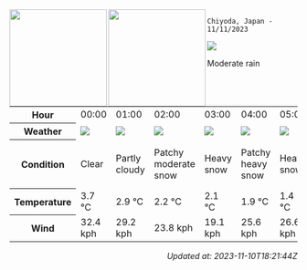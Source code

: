 <div><img align="left" height="170px" src="https://github-readme-stats.vercel.app/api?username=ryota-murakami&show_icons=true&theme=gotham" /><img align="left" height="170px" src="https://github-readme-stats.vercel.app/api/top-langs/?username=ryota-murakami&theme=gotham&layout=compact" /></div>



`Chiyoda, Japan - 11/11/2023`

<img src="https://cdn.weatherapi.com/weather/64x64/day/302.png"/>

Moderate rain


<table>
    <tr>
        <th>Hour</th>
        <td>00:00</td><td>01:00</td><td>02:00</td><td>03:00</td><td>04:00</td><td>05:00</td><td>06:00</td><td>07:00</td><td>08:00</td><td>09:00</td><td>10:00</td><td>11:00</td><td>12:00</td><td>13:00</td><td>14:00</td><td>15:00</td><td>16:00</td><td>17:00</td><td>18:00</td><td>19:00</td><td>20:00</td><td>21:00</td><td>22:00</td><td>23:00</td>
    </tr>
    <tr>
        <th>Weather</th>
        <td><img src="https://cdn.weatherapi.com/weather/64x64/night/113.png"></img></td><td><img src="https://cdn.weatherapi.com/weather/64x64/night/116.png"></img></td><td><img src="https://cdn.weatherapi.com/weather/64x64/night/329.png"></img></td><td><img src="https://cdn.weatherapi.com/weather/64x64/night/338.png"></img></td><td><img src="https://cdn.weatherapi.com/weather/64x64/night/335.png"></img></td><td><img src="https://cdn.weatherapi.com/weather/64x64/night/338.png"></img></td><td><img src="https://cdn.weatherapi.com/weather/64x64/night/371.png"></img></td><td><img src="https://cdn.weatherapi.com/weather/64x64/day/179.png"></img></td><td><img src="https://cdn.weatherapi.com/weather/64x64/day/113.png"></img></td><td><img src="https://cdn.weatherapi.com/weather/64x64/day/113.png"></img></td><td><img src="https://cdn.weatherapi.com/weather/64x64/day/179.png"></img></td><td><img src="https://cdn.weatherapi.com/weather/64x64/day/116.png"></img></td><td><img src="https://cdn.weatherapi.com/weather/64x64/day/329.png"></img></td><td><img src="https://cdn.weatherapi.com/weather/64x64/day/335.png"></img></td><td><img src="https://cdn.weatherapi.com/weather/64x64/day/230.png"></img></td><td><img src="https://cdn.weatherapi.com/weather/64x64/day/230.png"></img></td><td><img src="https://cdn.weatherapi.com/weather/64x64/day/230.png"></img></td><td><img src="https://cdn.weatherapi.com/weather/64x64/night/371.png"></img></td><td><img src="https://cdn.weatherapi.com/weather/64x64/night/371.png"></img></td><td><img src="https://cdn.weatherapi.com/weather/64x64/night/371.png"></img></td><td><img src="https://cdn.weatherapi.com/weather/64x64/night/368.png"></img></td><td><img src="https://cdn.weatherapi.com/weather/64x64/night/311.png"></img></td><td><img src="https://cdn.weatherapi.com/weather/64x64/night/311.png"></img></td><td><img src="https://cdn.weatherapi.com/weather/64x64/night/311.png"></img></td>
    </tr>
    <tr>
        <th>Condition</th>
        <td width="200px">Clear</td><td width="200px">Partly cloudy</td><td width="200px">Patchy moderate snow</td><td width="200px">Heavy snow</td><td width="200px">Patchy heavy snow</td><td width="200px">Heavy snow</td><td width="200px">Moderate or heavy snow showers</td><td width="200px">Patchy snow possible</td><td width="200px">Sunny</td><td width="200px">Sunny</td><td width="200px">Patchy snow possible</td><td width="200px">Partly cloudy</td><td width="200px">Patchy moderate snow</td><td width="200px">Patchy heavy snow</td><td width="200px">Blizzard</td><td width="200px">Blizzard</td><td width="200px">Blizzard</td><td width="200px">Moderate or heavy snow showers</td><td width="200px">Moderate or heavy snow showers</td><td width="200px">Moderate or heavy snow showers</td><td width="200px">Light snow showers</td><td width="200px">Light freezing rain</td><td width="200px">Light freezing rain</td><td width="200px">Light freezing rain</td>
    </tr>
    <tr>
        <th>Temperature</th>
        <td>3.7 °C</td><td>2.9 °C</td><td>2.2 °C</td><td>2.1 °C</td><td>1.9 °C</td><td>1.4 °C</td><td>1.1 °C</td><td>0.9 °C</td><td>0.9 °C</td><td>1.5 °C</td><td>2.3 °C</td><td>2.9 °C</td><td>2.5 °C</td><td>2.2 °C</td><td>2.8 °C</td><td>2.3 °C</td><td>2.3 °C</td><td>1.6 °C</td><td>1.7 °C</td><td>1.7 °C</td><td>1.2 °C</td><td>0.8 °C</td><td>-0.1 °C</td><td>-0.1 °C</td>
    </tr>
    <tr>
        <th>Wind</th>
        <td>32.4 kph</td><td>29.2 kph</td><td>23.8 kph</td><td>19.1 kph</td><td>25.6 kph</td><td>26.6 kph</td><td>25.6 kph</td><td>31 kph</td><td>33.8 kph</td><td>34.6 kph</td><td>33.1 kph</td><td>37.4 kph</td><td>46.8 kph</td><td>44.3 kph</td><td>34.9 kph</td><td>35.3 kph</td><td>32 kph</td><td>26.3 kph</td><td>24.8 kph</td><td>23.4 kph</td><td>21.6 kph</td><td>17.3 kph</td><td>15.1 kph</td><td>13.7 kph</td>
    </tr>
</table>


<div align="right">

*Updated at: 2023-11-10T18:21:44Z*

</div>


